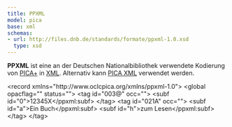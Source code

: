 ```yaml
---
title: PPXML
model: pica
base: xml
schemas:
- url: http://files.dnb.de/standards/formate/ppxml-1.0.xsd
  type: xsd
---
```


**PPXML** ist eine an der Deutschen Nationalbibliothek verwendete Kodierung von [PICA+](../pica) in [XML](../xml). Alternativ kann [PICA XML](xml) verwendet werden.

<example highlight="xml">
    &lt;record xmlns="http://www.oclcpica.org/xmlns/ppxml-1.0">
      &lt;global opacflag="" status="">
        &lt;tag id="003@" occ="">
        &lt;subf id="0">12345X&lt;/ppxml:subf>
      &lt;/tag>
      &lt;tag id="021A" occ="">
        &lt;subf id="a">Ein Buch&lt;/ppxml:subf>
        &lt;subf id="h">zum Lesen&lt;/ppxml:subf>
      &lt;/tag>
    &lt;/tag>
</example>
